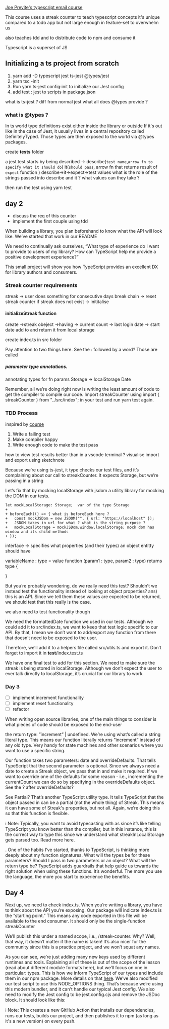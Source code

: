 [Joe Previte's typescript email course](https://www.typescriptcourse.com)

This course uses a streak counter to teach typescript concepts
it's unique compared to a todo app but not large enough in feature-set to overwhelm us

also teaches tdd
and to  distribute code to npm and consume it

Typescript is a superset of JS

## Initializing a ts project from scratch
1. yarn add -D typescript jest ts-jest @types/jest
2. yarn tsc -init
3. Run yarn ts-jest config:init to initialize our Jest config
4. add test : jest to scripts in package.json

what is ts-jest ? diff from normal jest
what all does @types provide ?


### what is @types ?
In ts world type definitions exist either inside the library or outside
 If it's out like in the case of Jest, it usually lives in a central repository called DefinitelyTyped. Those types are then exposed to the world via @types packages.

 create __tests__ folder
  
a jest test starts by being described -> describe(`test name`,`arrow fn to specify what it should do`)
it(`should pass`, arrow fn that returns result of `expect` function )
describe->it->expect->test values
what is the role of the strings passed into describe and it ? what values can they take ?

then run the test using yarn test

## day 2
- discuss the req of this counter
- implement the first couple using tdd

When building a library, you plan beforehand to know what the API will look like. We’ve started that work in our README

We need to continually ask ourselves, “What type of experience do I want to provide to users of my library? How can TypeScript help me provide a positive development experience?”

This small project will show you how TypeScript provides an excellent DX for library authors and consumers.

### Streak counter requirements
streak -> user does something for consecutive days
        break chain -> reset streak counter
        if streak does not exist -> inititalise
#### initializeStreak function
create
->streak obeject
    ->having
        -> current count
        -> last login date
        -> start date
add to and return it from local storage

create index.ts in src folder 

Pay attention to two things here. See the : followed by a word? Those are called 
##### parameter type annotations.
annotating types for fn params
Storage -> localStorage
Date 

Remember, all we’re doing right now is writing the least amount of code to get the compiler to compile our code. Import streakCounter using import { streakCounter } from "../src/index"; in your test and run yarn test again.



### TDD Process 
inspired by [course](https://click.convertkit-mail2.com/gkuwp9vokpawugv83otr/9qhzhdug4v6enwf9/aHR0cHM6Ly9xdWlpLmdpdGJvb2suaW8vbGVhcm4tZ28td2l0aC10ZXN0cy8=)

1. Write a failing test
2. Make compiler happy
3. Write enough code to make the test pass

how to view test results better than in a vscode terminal ?
visualise import and export using sketchnote

Because we’re using ts-jest, it type checks our test files, and it’s complaining about our call to streakCounter. It expects Storage, but we’re passing in a string

Let’s fix that by mocking localStorage with jsdom
a utility library for mocking the DOM in our tests.

```
let mockLocalStorage: Storage;  var of the type Storage
+
+ beforeEach(() => { what is beforeEach here ?
+   const mockJSDom = new JSDOM("", { url: "https://localhost" });
+   JSDOM takes in url for what ? what is the string purpose ?
+   mockLocalStorage = mockJSDom.window.localStorage; mock dom has window and its child methods
+ });

```

interface -> specifies what properties (and their types) an object entitty should have

variableName : type = value
function (param1 : type, param2 : type) returns type {

}

But you’re probably wondering, do we really need this test? Shouldn’t we instead test the functionality instead of looking at object properties?
ans) this is an API. Since we tell them these values are expected to be returned, we should test that this really is the case. 

we also need to test functionality though

We need the formattedDate function we used in our tests. Although we could add it to src/index.ts, we want to keep that test logic specific to our API. By that, I mean we don’t want to add/export any function from there that doesn’t need to be exposed to the user. 


Therefore, we’ll add it to a helpers file called src/utils.ts and export it. Don’t forget to import it in __test__/index.test.ts

We have one final test to add for this section. We need to make sure the streak is being stored in localStorage. Although we don’t expect the user to ever talk directly to localStorage, it’s crucial for our library to work.

### Day 3
- [ ] implement increment functionality
- [ ] implement reset functionality
- [ ] refactor

When writing open source libraries, one of the main things to consider is what pieces of code should be exposed to the end-user

the return type: ”increment” | undefined. We’re using what’s called a string literal type. This means our function literally returns  ”increment” instead of any old type. Very handy for state machines and other scenarios where you want to use a specific string.

Our function takes two parameters: date and overrideDefaults. That tells TypeScript that the second parameter is optional. Since we always need a date to create a Streak object, we pass that in and make it required. If we want to override one of the defaults for some reason - i.e., incrementing the currentCount we can do so by specifying in the overrideDefaults object. See the ? after overrideDefaults?

See Partial? That’s another TypeScript utility type. It tells TypeScript that the object passed in can be a partial (not the whole thing) of Streak. This means it can have some of Streak's properties, but not all. Again, we’re doing this so that this function is flexible. 


ℹ️ Note: Typically, you want to avoid typecasting with as since it’s like telling TypeScript you know better than the compiler, but in this instance, this is the correct way to type this since we understand what streakInLocalStorage gets parsed too. Read more here.

. One of the habits I’ve started, thanks to TypeScript, is thinking more deeply about my function signatures. What will the types be for these parameters? Should I pass in two parameters or an object? What will the return type be? TypeScript adds guardrails that help guide us towards the right solution when using these functions. It’s wonderful. The more you use the language, the more you start to experience the benefits.

## Day 4
Next up, we need to check index.ts. When you’re writing a library, you have to think about the API you’re exposing. Our package will indicate index.ts is the “starting point.” This means any code exported in this file will be available to the end consumer. It should only be the single-function streakCounter

 We’ll publish this under a named scope, i.e., <npm username>/streak-counter. Why? Well, that way, it doesn’t matter if the name is taken! It’s also nicer for the community since this is a practice project, and we won’t squat any names.

 As you can see, we’re just adding many new keys used by different runtimes and tools.  Explaining all of these is out of the scope of the lesson (read about different module formats here), but we’ll focus on one in particular: types. This is how we inform TypeScript of our types and include them in our npm package. More details on that [here](https://click.convertkit-mail2.com/4zul9qexw9c7uwodrrux/l2heh6uoq8mlm9b6/aHR0cHM6Ly93d3cudHlwZXNjcmlwdGxhbmcub3JnL2RvY3MvaGFuZGJvb2svZGVjbGFyYXRpb24tZmlsZXMvcHVibGlzaGluZy5odG1sI2luY2x1ZGluZy1kZWNsYXJhdGlvbnMtaW4teW91ci1ucG0tcGFja2FnZQ==).
 We’ve also modified our test script to use this NODE_OPTIONS thing. That’s because we’re using this modern bundler, and it can’t handle our typical Jest config. We also need to modify the Jest config to be jest.config.cjs and remove the JSDoc block. It should look like this:

 ℹ️ Note: This creates a new GitHub Action that installs our dependencies, runs our tests, builds our project, and then publishes it to npm (as long as it's a new version) on every push.